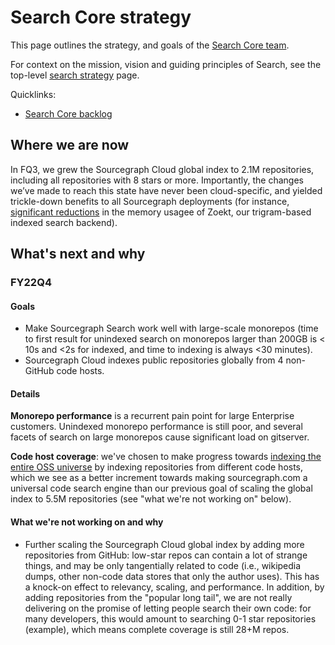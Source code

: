 # Search Core strategy

This page outlines the strategy, and goals of the [Search Core team](../../../../engineering/code-graph/search/core.md).

For context on the mission, vision and guiding principles of Search, see the top-level [search strategy](./index.md) page.

Quicklinks:

- [Search Core backlog](https://github.com/sourcegraph/sourcegraph/issues?q=is%3Aopen+is%3Aissue+label%3Ateam%2Fsearch-core)

## Where we are now

In FQ3, we grew the Sourcegraph Cloud global index to 2.1M repositories, including all repositories with 8 stars or more. Importantly, the changes we’ve made to reach this state have never been cloud-specific, and yielded trickle-down benefits to all Sourcegraph deployments (for instance, [significant reductions](https://about.sourcegraph.com/blog/zoekt-memory-optimizations-for-sourcegraph-cloud/) in the memory usagee of Zoekt, our trigram-based indexed search backend).

## What's next and why

### FY22Q4

#### Goals

- Make Sourcegraph Search work well with large-scale monorepos (time to first result for unindexed search on monorepos larger than 200GB is < 10s and <2s for indexed, and time to indexing is always <30 minutes).
- Sourcegraph Cloud indexes public repositories globally from 4 non-GitHub code hosts.

#### Details

**Monorepo performance** is a recurrent pain point for large Enterprise customers. Unindexed monorepo performance is still poor, and several facets of search on large monorepos cause significant load on gitserver.

**Code host coverage**: we've chosen to make progress towards [indexing the entire OSS universe](https://about.sourcegraph.com/blog/why-index-the-oss-universe/) by indexing repositories from different code hosts, which we see as a better increment towards making sourcegraph.com a universal code search engine than our previous goal of scaling the global index to 5.5M repositories (see "what we're not working on" below).

#### What we're not working on and why

- Further scaling the Sourcegraph Cloud global index by adding more repositories from GitHub: low-star repos can contain a lot of strange things, and may be only tangentially related to code (i.e., wikipedia dumps, other non-code data stores that only the author uses). This has a knock-on effect to relevancy, scaling, and performance. In addition, by adding repositories from the "popular long tail", we are not really delivering on the promise of letting people search their own code: for many developers, this would amount to searching 0-1 star repositories (example), which means complete coverage is still 28+M repos.
